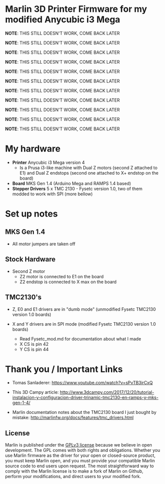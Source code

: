 # Marlin 3D Printer Firmware for my modified Anycubic i3 Mega

**NOTE**: THIS STILL DOESN'T WORK, COME BACK LATER

**NOTE**: THIS STILL DOESN'T WORK, COME BACK LATER

**NOTE**: THIS STILL DOESN'T WORK, COME BACK LATER

**NOTE**: THIS STILL DOESN'T WORK, COME BACK LATER

**NOTE**: THIS STILL DOESN'T WORK, COME BACK LATER

**NOTE**: THIS STILL DOESN'T WORK, COME BACK LATER

**NOTE**: THIS STILL DOESN'T WORK, COME BACK LATER

**NOTE**: THIS STILL DOESN'T WORK, COME BACK LATER

**NOTE**: THIS STILL DOESN'T WORK, COME BACK LATER

**NOTE**: THIS STILL DOESN'T WORK, COME BACK LATER

**NOTE**: THIS STILL DOESN'T WORK, COME BACK LATER


# My hardware

  - **Printer** Anycubic i3 Mega version 4
    - Is a Prusa i3-like machine with Dual Z motors (second Z attached to E1) and Dual Z endstops (second one attached to X+ endstop on the board)
  - **Board** MKS Gen 1.4 (Arduino Mega and RAMPS 1.4 based)
  - **Stepper Drivers** 5 x TMC 2130 - Fysetc version 1.0, two of them modded to work with SPI (more bellow)

# Set up notes

## MKS Gen 1.4

  - All motor jumpers are taken off

## Stock Hardware
  - Second Z motor
    - Z2 motor is connected to E1 on the board
    - Z2 endstop is connected to X max on the board

## TMC2130's

  - Z, E0 and E1 drivers are in "dumb mode" (unmodified Fysetc TMC2130 version 1.0 boards)

  - X and Y drivers are in SPI mode (modified Fysetc TMC2130 version 1.0 boards)

    - Read Fysetc_mod.md for documentation about what I made
    - X CS is pin 42
    - Y CS is pin 44




# Thank you / Important Links

  - Tomas Sanladerer: https://www.youtube.com/watch?v=sPvTB3irCxQ

  - This 3D Campy article: http://www.3dcampy.com/2017/12/20/tutorial-instalacion-y-configuracion-driver-trinamic-tmc2130-en-ramps-y-mks-gen-1-4/

 - Marlin documentation notes about the TMC2130 board I just bought by mistake: http://marlinfw.org/docs/features/tmc_drivers.html

## License

Marlin is published under the [GPLv3 license](https://github.com/MarlinFirmware/Marlin/blob/1.0.x/COPYING.md) because we believe in open development. The GPL comes with both rights and obligations. Whether you use Marlin firmware as the driver for your open or closed-source product, you must keep Marlin open, and you must provide your compatible Marlin source code to end users upon request. The most straightforward way to comply with the Marlin license is to make a fork of Marlin on Github, perform your modifications, and direct users to your modified fork.
